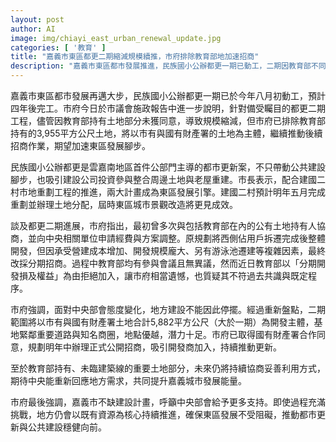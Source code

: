 ```yaml
---
layout: post
author: AI
image: img/chiayi_east_urban_renewal_update.jpg
categories: [ '教育' ]
title: "嘉義市東區都更二期縮減規模續推，市府排除教育部地加速招商"
description: "嘉義市東區都市發展推進，民族國小公辦都更一期已動工，二期因教育部不同意參與規模縮減，市府以市有與國有土地作為開發主體持續招商，期望帶動東區發展。市府強調即便遇中央態度轉折，地方仍以現有資源穩健推動都市更新與公共建設，並盼中央回應地方需求，共同促進嘉義城市發展。"
---
```

嘉義市東區都市發展再邁大步，民族國小公辦都更一期已於今年八月初動工，預計四年後完工。市府今日於市議會施政報告中進一步說明，針對備受矚目的都更二期工程，儘管因教育部持有土地部分未獲同意，導致規模縮減，但市府已排除教育部持有的3,955平方公尺土地，將以市有與國有財產署的土地為主體，繼續推動後續招商作業，期望加速東區發展腳步。

民族國小公辦都更是雲嘉南地區首件公部門主導的都市更新案，不只帶動公共建設腳步，也吸引建設公司投資參與整合周邊土地與老屋重建。市長表示，配合建國二村市地重劃工程的推進，兩大計畫成為東區發展引擎。建國二村預計明年五月完成重劃並辦理土地分配，屆時東區城市景觀改造將更見成效。

談及都更二期進展，市府指出，最初曾多次與包括教育部在內的公有土地持有人協商，並向中央相關單位申請經費與方案調整。原規劃將西側佔用戶拆遷完成後整體開發，但因承受營建成本增加、開發規模龐大、另有游泳池遷建等複雜因素，最終改採分期招商。過程中教育部均有參與會議且無異議，然而近日教育部以「分期開發損及權益」為由拒絕加入，讓市府相當遺憾，也質疑其不符過去共識與既定程序。

市府強調，面對中央部會態度變化，地方建設不能因此停擺。經過重新盤點，二期範圍將以市有與國有財產署土地合計5,882平方公尺（大於一期）為開發主體，基地緊鄰重要道路與知名商圈，地點優越，潛力十足。市府已取得國有財產署合作同意，規劃明年中辦理正式公開招商，吸引開發商加入，持續推動更新。

至於教育部持有、未臨建築線的重要土地部分，未來仍將持續協商妥善利用方式，期待中央能重新回應地方需求，共同提升嘉義城市發展能量。

市府最後強調，嘉義市不缺建設計畫，呼籲中央部會給予更多支持。即使過程充滿挑戰，地方仍會以既有資源為核心持續推進，確保東區發展不受阻礙，推動都市更新與公共建設穩健向前。